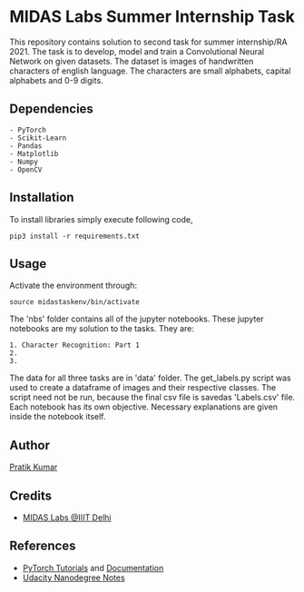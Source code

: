 # MIDAS Labs Summer Internship Task 

This repository contains solution to second task for summer internship/RA 2021. The task is to develop, model and train a Convolutional Neural Network on given datasets. The dataset is images of handwritten characters of english language. The characters are small alphabets, capital alphabets and 0-9 digits. 

## Dependencies
    
    - PyTorch
    - Scikit-Learn
    - Pandas
    - Matplotlib
    - Numpy
    - OpenCV

## Installation
To install libraries simply execute following code,

```
pip3 install -r requirements.txt
```

## Usage
Activate the environment through: 

```
source midastaskenv/bin/activate
```

The 'nbs' folder contains all of the jupyter notebooks. These jupyter notebooks are my solution to the tasks. They are:

    1. Character Recognition: Part 1
    2.
    3.
    
The data for all three tasks are in 'data' folder. The get_labels.py script was used to create a dataframe of images and their respective classes. The script need not be run, because the final csv file is savedas 'Labels.csv' file. Each notebook has its own objective. Necessary explanations are given inside the notebook itself. 

## Author

[Pratik Kumar](https://pr2tik1.github.io)

## Credits

- [MIDAS Labs @IIIT Delhi](http://midas.iiitd.edu.in)

## References

- [PyTorch Tutorials](https://pytorch.org/tutorials/) and [Documentation](https://pytorch.org/docs/stable/index.html) 
- [Udacity Nanodegree Notes](https://github.com/udacity/deep-learning-v2-pytorch)
